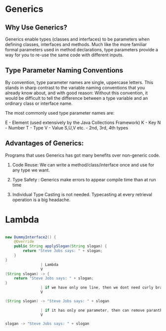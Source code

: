 # Generics

## Why Use Generics?
Generics enable types (classes and interfaces) to be parameters when defining classes, interfaces and methods. Much like the more familiar formal parameters used in method declarations, type parameters provide a way for you to re-use the same code with different inputs. 

## Type Parameter Naming Conventions

By convention, type parameter names are single, uppercase letters. This stands in sharp contrast to the variable naming conventions that you already know about, and with good reason: Without this convention, it would be difficult to tell the difference between a type variable and an ordinary class or interface name.

The most commonly used type parameter names are:

E - Element (used extensively by the Java Collections Framework)
K - Key
N - Number
T - Type
V - Value
S,U,V etc. - 2nd, 3rd, 4th types

## Advantages of Generics:

Programs that uses Generics has got many benefits over non-generic code.
1.  Code Reuse: We can write a method/class/interface once and use for any type we want.

2.  Type Safety : Generics make errors to appear compile time than at run time

3.  Individual Type Casting is not needed. Typecasting at every retrieval operation is a big headache. 



# Lambda

```java

new DummyInterface2() {
    @Override
    public String applySlogan(String slogan) {
        return "Steve Jobs says: " + slogan;
    }
}
                | Lambda
                V
(String slogan) -> {
    return "Steve Jobs says: " + slogan;
}
                | if we have only one line, then we dont need curly braces, and we dont return 
                V

(String slogan) -> "Steve Jobs says: " + slogan
                
                | if it has only one parameter, then can remove paranthesis and I can remove type of parameter
                V

slogan -> "Steve Jobs says: " + slogan


```






















